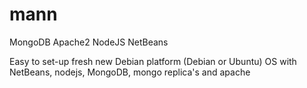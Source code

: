 mann
========

MongoDB
Apache2
NodeJS
NetBeans


Easy to set-up fresh new Debian platform (Debian or Ubuntu) OS with NetBeans, nodejs, MongoDB, mongo replica's and apache
